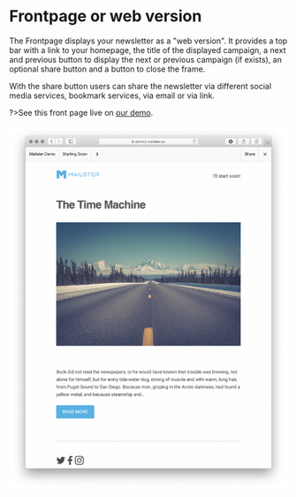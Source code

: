 # Frontpage or web version

The Frontpage displays your newsletter as a "web version". It provides a top bar with a link to your homepage, the title of the displayed campaign, a next and previous button to display the next or previous campaign (if exists), an optional share button and a button to close the frame.

With the share button users can share the newsletter via different social media services, bookmark services, via email or via link.

?>See this front page live on [our demo](https://demo2.mailster.co/newsletter/starting-soon/).

![Frontpage](assets/frontpage.png)
